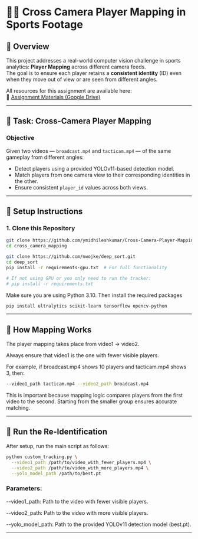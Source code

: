 # 🏃‍♂️ Cross Camera Player Mapping in Sports Footage


## 📌 Overview

This project addresses a real-world computer vision challenge in sports analytics: **Player Mapping** across different camera feeds.  
The goal is to ensure each player retains a **consistent identity** (ID) even when they move out of view or are seen from different angles.

All resources for this assignment are available here:  
🔗 [Assignment Materials (Google Drive)](https://drive.google.com/drive/folders/1Nx6Hn0UUI6L-6i8WknXd4Cv2c3VjZTP?usp=sharing)

---

## 🎯 Task: Cross-Camera Player Mapping

### Objective

Given two videos — `broadcast.mp4` and `tacticam.mp4` — of the same gameplay from different angles:

- Detect players using a provided YOLOv11-based detection model.
- Match players from one camera view to their corresponding identities in the other.
- Ensure consistent `player_id` values across both views.

---

## 🔧 Setup Instructions

### 1. Clone this Repository

```bash
git clone https://github.com/ymidhileshkumar/Cross-Camera-Player-Mapping.git
cd cross_camera_mapping
```

```bash
git clone https://github.com/nwojke/deep_sort.git
cd deep_sort
pip install -r requirements-gpu.txt  # For full functionality

# If not using GPU or you only need to run the tracker:
# pip install -r requirements.txt
```

Make sure you are using Python 3.10. Then install the required packages

```bash
pip install ultralytics scikit-learn tensorflow opencv-python
```
---

## 🧠 How Mapping Works
The player mapping takes place from video1 → video2.

Always ensure that video1 is the one with fewer visible players.

For example, if broadcast.mp4 shows 10 players and tacticam.mp4 shows 3, then:
```bash
--video1_path tacticam.mp4 --video2_path broadcast.mp4
```
This is important because mapping logic compares players from the first video to the second. Starting from the smaller group ensures accurate matching.

---

## 🚀 Run the Re-Identification
After setup, run the main script as follows:
```bash
python custom_tracking.py \
  --video1_path /path/to/video_with_fewer_players.mp4 \
  --video2_path /path/to/video_with_more_players.mp4 \
  --yolo_model_path /path/to/best.pt
```
### Parameters:
--video1_path: Path to the video with fewer visible players.

--video2_path: Path to the video with more visible players.

--yolo_model_path: Path to the provided YOLOv11 detection model (best.pt).

---





